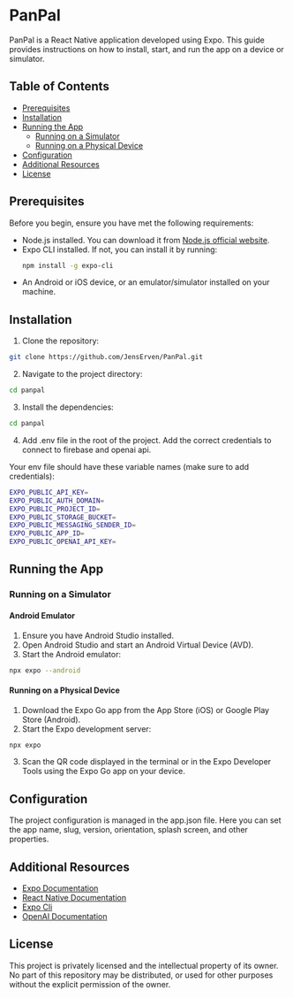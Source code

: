 # PanPal

PanPal is a React Native application developed using Expo. This guide provides instructions on how to install, start, and run the app on a device or simulator.

## Table of Contents

- [Prerequisites](#prerequisites)
- [Installation](#installation)
- [Running the App](#running-the-app)
  - [Running on a Simulator](#running-on-a-simulator)
  - [Running on a Physical Device](#running-on-a-physical-device)
- [Configuration](#configuration)
- [Additional Resources](#additional-resources)
- [License](#license)

## Prerequisites

Before you begin, ensure you have met the following requirements:

- Node.js installed. You can download it from [Node.js official website](https://nodejs.org/).
- Expo CLI installed. If not, you can install it by running:
  ```sh
  npm install -g expo-cli
  ```
- An Android or iOS device, or an emulator/simulator installed on your machine.

## Installation

1. Clone the repository:

```sh
git clone https://github.com/JensErven/PanPal.git
```

2. Navigate to the project directory:

```sh
cd panpal
```

3. Install the dependencies:

```sh
cd panpal
```

4. Add .env file in the root of the project. Add the correct credentials to connect to firebase and openai api.

Your env file should have these variable names (make sure to add credentials):

```sh
EXPO_PUBLIC_API_KEY=
EXPO_PUBLIC_AUTH_DOMAIN=
EXPO_PUBLIC_PROJECT_ID=
EXPO_PUBLIC_STORAGE_BUCKET=
EXPO_PUBLIC_MESSAGING_SENDER_ID=
EXPO_PUBLIC_APP_ID=
EXPO_PUBLIC_OPENAI_API_KEY=
```

## Running the App

### Running on a Simulator

#### Android Emulator

1. Ensure you have Android Studio installed.
2. Open Android Studio and start an Android Virtual Device (AVD).
3. Start the Android emulator:

```sh
npx expo --android
```

#### Running on a Physical Device

1. Download the Expo Go app from the App Store (iOS) or Google Play Store (Android).
2. Start the Expo development server:

```sh
npx expo
```

3. Scan the QR code displayed in the terminal or in the Expo Developer Tools using the Expo Go app on your device.

## Configuration

The project configuration is managed in the app.json file. Here you can set the app name, slug, version, orientation, splash screen, and other properties.

## Additional Resources

- [Expo Documentation](https://docs.expo.dev/)
- [React Native Documentation](https://reactnative.dev/docs/getting-started)
- [Expo Cli](https://docs.expo.dev/more/expo-cli/)
- [OpenAI Documentation](https://platform.openai.com/docs/api-reference/introduction)

## License

This project is privately licensed and the intellectual property of its owner. No part of this repository may be distributed, or used for other purposes without the explicit permission of the owner.

